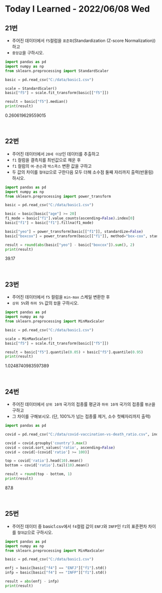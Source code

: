 # Today I Learned - 2022/06/08 Wed

## 21번
- 주어진 데이터에서 `f5`컬럼을 `표준화`(Standardization (Z-score Normalization))하고
- `중앙값`을 구하시오.
```python
import pandas as pd
import numpy as np
from sklearn.preprocessing import StandardScaler

basic = pd.read_csv("C:/data/basic1.csv")

scale = StandardScaler()
basic["f5"] = scale.fit_transform(basic[["f5"]])

result = basic["f5"].median()
print(result)
```
0.260619629559015

<br>

## 22번
- 주어진 데이터에서 `20세 이상`인 데이터를 추출하고
- `f1` 컬럼을 결측치를 최빈값으로 채운 후
- `f1` 컬럼의 `여-존슨`과 `박스콕스` 변환 값을 구하고
- 두 값의 차이를 `절대값`으로 구한다음 모두 더해 소수점 둘째 자리까지 출력(반올림)하시오.
```python
import pandas as pd
import numpy as np
from sklearn.preprocessing import power_transform

basic = pd.read_csv("C:/data/basic1.csv")

basic = basic[basic["age"] >= 20]
f1_mode = basic["f1"].value_counts(ascending=False).index[0]
basic["f1"] = basic["f1"].fillna(f1_mode)

basic["yeo"] = power_transform(basic[["f1"]], standardize=False)
basic["boxcox"] = power_transform(basic[["f1"]], method="box-cox", standardize=False)

result = round(abs(basic["yeo"] - basic["boxcox"]).sum(), 2)
print(result)
```
39.17

<br>

## 23번
- 주어진 데이터에서 `f5` 컬럼을 `min-max` 스케일 변환한 후
- `상위 5%`와 `하위 5%` 값의 `합`을 구하시오.
```python
import pandas as pd
import numpy as np
from sklearn.preprocessing import MinMaxScaler

basic = pd.read_csv("C:/data/basic1.csv")

scale = MinMaxScaler()
basic["f5"] = scale.fit_transform(basic[["f5"]])

result = basic["f5"].quantile(0.05) + basic["f5"].quantile(0.95)
print(result)
```
1.0248740983597389

<br>

## 24번
- 주어진 데이터에서 `상위 10개` 국가의 접종률 평균과 `하위 10개` 국가의 접종률 `평균`을 구하고
- 그 차이를 구해보시오. (단, 100%가 넘는 접종률 제거, 소수 첫째자리까지 출력)
```python
import pandas as pd

covid = pd.read_csv("C:/data/covid-vaccination-vs-death_ratio.csv", index_col=0)

covid = covid.groupby('country').max()
covid = covid.sort_values('ratio', ascending=False)
covid = covid[~(covid['ratio'] >= 100)]

top = covid['ratio'].head(10).mean()
bottom = covid['ratio'].tail(10).mean()

result = round(top - bottom, 1)
print(result)
```
87.8

<br>

## 25번
- 주어진 데이터 중 basic1.csv에서 `f4`컬럼 값이 `ENFJ`와 `INFP`인 `f1`의 표준편차 차이를 `절대값`으로 구하시오.
```python
import pandas as pd
import numpy as np
from sklearn.preprocessing import MinMaxScaler

basic = pd.read_csv("C:/data/basic1.csv")

enfj = basic[basic["f4"] == "ENFJ"]["f1"].std()
infp = basic[basic["f4"] == "INFP"]["f1"].std()

result = abs(enfj - infp)
print(result)
```

<br>
